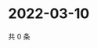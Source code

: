# 2022-03-10

共 0 条

<!-- BEGIN WEIBO -->
<!-- 最后更新时间 Thu Mar 10 2022 10:09:12 GMT+0800 (China Standard Time) -->

<!-- END WEIBO -->
